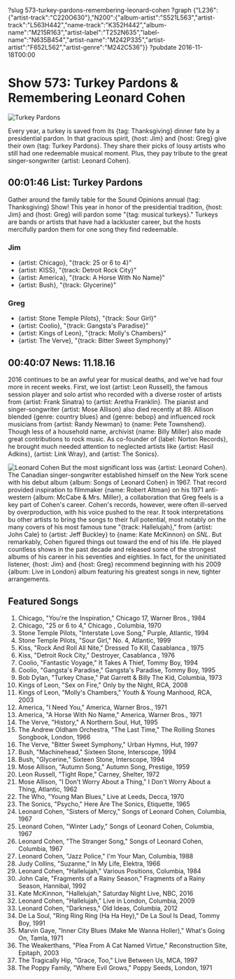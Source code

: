 ?slug 573-turkey-pardons-remembering-leonard-cohen
?graph {"L236":{"artist-track":"C220O630"},"N200":{"album-artist":"S521L563","artist-track":"L563H442","name-track":"K352H442","album-name":"M215R163","artist-label":"T252N635","label-name":"N635B454","artist-name":"M242P335","artist-artist":"F652L562","artist-genre":"M242C536"}}
?pubdate 2016-11-18T00:00

# Show 573: Turkey Pardons & Remembering Leonard Cohen

![Turkey Pardons](//static.soundopinions.org/images/2016/turkeypardon_web.jpg)

Every year, a turkey is saved from its {tag: Thanksgiving} dinner fate by a presidential pardon. In that gracious spirit,  {host: Jim} and {host: Greg} give their own {tag: Turkey Pardons}. They share their picks of lousy artists who still had one redeemable musical moment. Plus, they pay tribute to the great singer-songwriter {artist: Leonard Cohen}.


## 00:01:46 List: Turkey Pardons
Gather around the family table for the Sound Opinions annual {tag: Thanksgiving} Show! This year in honor of the presidential tradition, {host: Jim} and {host: Greg} will pardon some "{tag: musical turkeys}." Turkeys are bands or artists that have had a lackluster career, but the hosts mercifully pardon them for one song they find redeemable. 

### Jim
- {artist: Chicago}, "{track: 25 or 6 to 4}"
- {artist: KISS}, "{track: Detroit Rock City}"
- {artist: America}, "{track: A Horse With No Name}"
- {artist: Bush}, "{track: Glycerine}"

### Greg
- {artist: Stone Temple Pilots}, "{track: Sour Girl}"
- {artist: Coolio}, "{track: Gangsta's Paradise}"
- {artist: Kings of Leon}, "{track: Molly's Chambers}"
- {artist: The Verve}, "{track: Bitter Sweet Symphony}"

## 00:40:07 News: 11.18.16
2016 continues to be an awful year for musical deaths, and we've had four more in recent weeks. First, we lost {artist: Leon Russell}, the famous session player and solo artist who recorded with a diverse roster of artists from {artist: Frank Sinatra} to {artist: Aretha Franklin}. The pianist and singer-songwriter {artist: Mose Allison} also died recently at 89. Allison blended {genre: country blues} and {genre: bebop} and influenced rock musicians from {artist: Randy Newman} to {name: Pete Townshend}. Though less of a household name, archivist {name: Billy Miller} also made great contributions to rock music. As co-founder of {label: Norton Records}, he brought much needed attention to neglected artists like {artist: Hasil Adkins}, {artist: Link Wray}, and {artist: The Sonics}.

![Leonard Cohen](//static.soundopinions.org/images/2016/leonardcohen.jpg)
But the most significant loss was {artist: Leonard Cohen}. The Canadian singer-songwriter established himself on the New York scene with his debut album {album: Songs of Leonard Cohen} in 1967. That record provided inspiration to filmmaker {name: Robert Altman} on his 1971 anti-western {album: McCabe & Mrs. Miller}, a collaboration that Greg feels is a key part of Cohen's career. Cohen's records, however, were often ill-served by overproduction, with his voice pushed to the rear. It took interpretations bu other artists to bring the songs to their full potential, most notably on the many covers of his most famous tune "{track: Hallelujah}," from {artist: John Cale} to {artist: Jeff Buckley} to {name: Kate McKinnon} on *SNL*. But remarkably, Cohen figured things out toward the end of his life. He played countless shows in the past decade and released some of the strongest albums of his career in his seventies and eighties. In fact, for the uninitiated listener, {host: Jim} and {host: Greg} recommend beginning with his 2009 {album: Live in London} album featuring his greatest songs in new, tighter arrangements.


## Featured Songs

1. Chicago, "You're the Inspiration," Chicago 17, Warner Bros., 1984
1. Chicago, "25 or 6 to 4," Chicago , Columbia, 1970
1. Stone Temple Pilots, "Interstate Love Song," Purple, Atlantic, 1994
1. Stone Temple Pilots, "Sour Girl," No. 4, Atlantic, 1999
1. Kiss, "Rock And Roll All Nite," Dressed To Kill, Casablanca , 1975
1. Kiss, "Detroit Rock City," Destroyer, Casablanca , 1976
1. Coolio, "Fantastic Voyage," It Takes A Thief, Tommy Boy, 1994
1. Coolio, "Gangsta's Paradise," Gangsta's Paradise, Tommy Boy, 1995
1. Bob Dylan, "Turkey Chase," Pat Garrett & Billy The Kid, Columbia, 1973
1. Kings of Leon, "Sex on Fire," Only by the Night, RCA, 2008
1. Kings of Leon, "Molly's Chambers," Youth & Young Manhood, RCA, 2003
1. America, "I Need You," America, Warner Bros., 1971
1. America, "A Horse With No Name," America, Warner Bros., 1971
1. The Verve, "History," A Northern Soul, Hut, 1995
1. The Andrew Oldham Orchestra, "The Last Time," The Rolling Stones Songbook, London, 1966
1. The Verve, "Bitter Sweet Symphony," Urban Hymns, Hut, 1997
1. Bush, "Machinehead," Sixteen Stone, Interscope, 1994
1. Bush, "Glycerine," Sixteen Stone, Interscope, 1994
1. Mose Allison, "Autumn Song," Autumn Song, Prestige, 1959
1. Leon Russell, "Tight Rope," Carney, Shelter, 1972
1. Mose Allison, "I Don't Worry About a Thing," I Don't Worry About a Thing, Atlantic, 1962
1. The Who, "Young Man Blues," Live at Leeds, Decca, 1970
1. The Sonics, "Psycho," Here Are The Sonics, Etiquette, 1965
1. Leonard Cohen, "Sisters of Mercy," Songs of Leonard Cohen, Columbia, 1967
1. Leonard Cohen, "Winter Lady," Songs of Leonard Cohen, Columbia, 1967
1. Leonard Cohen, "The Stranger Song," Songs of Leonard Cohen, Columbia, 1967
1. Leonard Cohen, "Jazz Police," I'm Your Man, Columbia, 1988
1. Judy Collins, "Suzanne," In My Life, Elektra, 1966
1. Leonard Cohen, "Hallelujah," Various Positions, Columbia, 1984
1. John Cale, "Fragments of a Rainy Season," Fragments of a Rainy Season, Hannibal, 1992
1. Kate McKinnon, "Hallelujah," Saturday Night Live, NBC, 2016
1. Leonard Cohen, "Hallelujah," Live in London, Columbia, 2009
1. Leonard Cohen, "Darkness," Old Ideas, Columbia, 2012
1. De La Soul, "Ring Ring Ring (Ha Ha Hey)," De La Soul Is Dead, Tommy Boy, 1991
1. Marvin Gaye, "Inner City Blues (Make Me Wanna Holler)," What's Going On, Tamla, 1971
1. The Weakerthans, "Plea From A Cat Named Virtue," Reconstruction Site, Epitaph, 2003
1. The Tragically Hip, "Grace, Too," Live Between Us, MCA, 1997
1. The Poppy Family, "Where Evil Grows," Poppy Seeds, London, 1971


